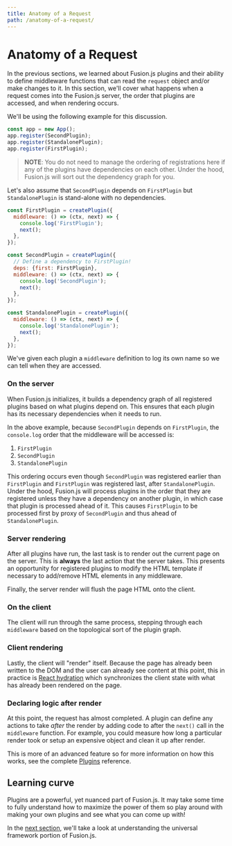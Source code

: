 ```yaml
---
title: Anatomy of a Request
path: /anatomy-of-a-request/
---
```


# Anatomy of a Request

In the previous sections, we learned about Fusion.js plugins and their ability to define middleware functions that can read the `request` object and/or make changes to it. In this section, we'll cover what happens when a request comes into the Fusion.js server, the order that plugins are accessed, and when rendering occurs.

We'll be using the following example for this discussion.

```js
const app = new App();
app.register(SecondPlugin);
app.register(StandalonePlugin);
app.register(FirstPlugin);
```

> **NOTE**: You do not need to manage the ordering of registrations here if any of the plugins have dependencies on each other. Under the hood, Fusion.js will sort out the dependency graph for you.

Let's also assume that `SecondPlugin` depends on `FirstPlugin` but `StandalonePlugin` is stand-alone with no dependencies.

```js
const FirstPlugin = createPlugin({
  middleware: () => (ctx, next) => {
    console.log('FirstPlugin');
    next();
  },
});

const SecondPlugin = createPlugin({
  // Define a dependency to FirstPlugin!
  deps: {first: FirstPlugin},
  middleware: () => (ctx, next) => {
    console.log('SecondPlugin');
    next();
  },
});

const StandalonePlugin = createPlugin({
  middleware: () => (ctx, next) => {
    console.log('StandalonePlugin');
    next();
  },
});
```

We've given each plugin a `middleware` definition to log its own name so we can tell when they are accessed.

### On the server

When Fusion.js initializes, it builds a dependency graph of all registered plugins based on what plugins depend on. This ensures that each plugin has its necessary dependencies when it needs to run.

In the above example, because `SecondPlugin` depends on `FirstPlugin`, the `console.log` order that the middleware will be accessed is:

1. `FirstPlugin`
2. `SecondPlugin`
3. `StandalonePlugin`

This ordering occurs even though `SecondPlugin` was registered earlier than `FirstPlugin` and `FirstPlugin` was registered last, after `StandalonePlugin`. Under the hood, Fusion.js will process plugins in the order that they are registered unless they have a dependency on another plugin, in which case that plugin is processed ahead of it. This causes `FirstPlugin` to be processed first by proxy of `SecondPlugin` and thus ahead of `StandalonePlugin`.

### Server rendering

After all plugins have run, the last task is to render out the current page on the server. This is **always** the last action that the server takes. This presents an opportunity for registered plugins to modify the HTML template if necessary to add/remove HTML elements in any middleware.

Finally, the server render will flush the page HTML onto the client.

### On the client

The client will run through the same process, stepping through each `middleware` based on the topological sort of the plugin graph.

### Client rendering

Lastly, the client will "render" itself. Because the page has already been written to the DOM and the user can already see content at this point, this in practice is [React hydration](https://reactjs.org/docs/react-dom.html#hydrate) which synchronizes the client state with what has already been rendered on the page.

### Declaring logic after render

At this point, the request has almost completed. A plugin can define any actions to take _after_ the render by adding code to after the `next()` call in the `middleware` function. For example, you could measure how long a particular render took or setup an expensive object and clean it up after render.

This is more of an advanced feature so for more information on how this works, see the complete [Plugins](/docs/references/creating-a-plugin) reference.

## Learning curve

Plugins are a powerful, yet nuanced part of Fusion.js. It may take some time to fully understand how to maximize the power of them so play around with making your own plugins and see what you can come up with!

In the [next section](/docs/core-concepts/universal-framework), we'll take a look at understanding the universal framework portion of Fusion.js.
